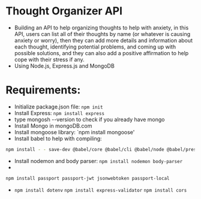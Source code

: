 # Thought Organizer API

- Building an API to help organizing thoughts to help with anxiety, in this API, users can list all of their thoughts by name (or whatever is causing anxiety or worry), then they can add more details and information about each thought, identifying potential problems, and coming up with possible solutions, and they can also add a positive affirmation to help cope with their stress if any.
- Using Node.js, Express.js and MongoDB

# Requirements:

- Initialize package.json file: `npm init`
- Install Express: `npm install express`
- type mongosh --version to check if you already have mongo
- Install Mongo in mongoDB.com
- Install mongoose library: `npm install mongoose'
- Install babel to help with compiling:

```bash
npm install - - save-dev @babel/core @babel/cli @babel/node @babel/preset-env
```

- Install nodemon and body parser: `npm install nodemon body-parser`
-

```bash
npm install passport passport-jwt jsonwebtoken passport-local
```

- `npm install dotenv`
  `npm install express-validator`
  `npm install cors`
